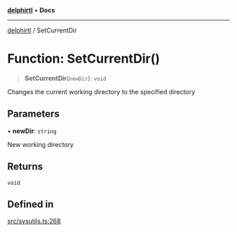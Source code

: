 [**delphirtl**](../README.md) • **Docs**

***

[delphirtl](../globals.md) / SetCurrentDir

# Function: SetCurrentDir()

> **SetCurrentDir**(`newDir`): `void`

Changes the current working directory to the specified directory

## Parameters

• **newDir**: `string`

New working directory

## Returns

`void`

## Defined in

[src/sysutils.ts:268](https://github.com/chuacw/delphirtl/blob/48cfb097286672c971bbebd46ef739959b561e2a/src/sysutils.ts#L268)
